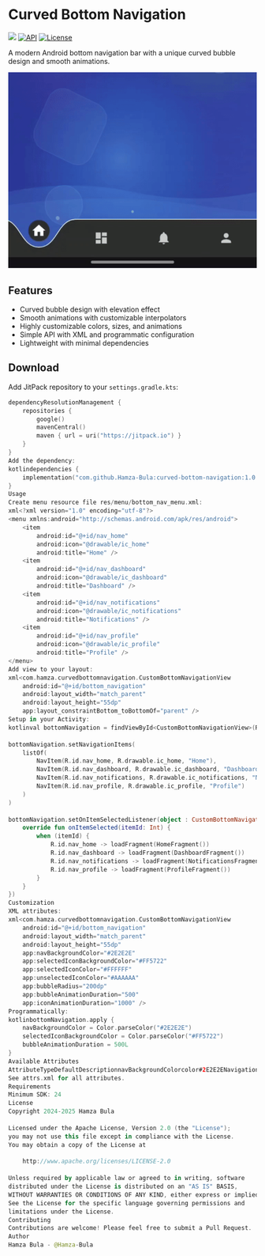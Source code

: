 # Curved Bottom Navigation

[![](https://jitpack.io/v/Hamza-Bula/curved-bottom-navigation.svg)](https://jitpack.io/#Hamza-Bula/curved-bottom-navigation)
[![API](https://img.shields.io/badge/API-24%2B-brightgreen.svg?style=flat)](https://android-arsenal.com/api?level=24)
[![License](https://img.shields.io/badge/License-Apache%202.0-blue.svg)](LICENSE)

A modern Android bottom navigation bar with a unique curved bubble design and smooth animations.

![Demo](art/demo.gif)

## Features

- Curved bubble design with elevation effect
- Smooth animations with customizable interpolators
- Highly customizable colors, sizes, and animations
- Simple API with XML and programmatic configuration
- Lightweight with minimal dependencies

## Download

Add JitPack repository to your `settings.gradle.kts`:
```kotlin
dependencyResolutionManagement {
    repositories {
        google()
        mavenCentral()
        maven { url = uri("https://jitpack.io") }
    }
}
Add the dependency:
kotlindependencies {
    implementation("com.github.Hamza-Bula:curved-bottom-navigation:1.0.0")
}
Usage
Create menu resource file res/menu/bottom_nav_menu.xml:
xml<?xml version="1.0" encoding="utf-8"?>
<menu xmlns:android="http://schemas.android.com/apk/res/android">
    <item
        android:id="@+id/nav_home"
        android:icon="@drawable/ic_home"
        android:title="Home" />
    <item
        android:id="@+id/nav_dashboard"
        android:icon="@drawable/ic_dashboard"
        android:title="Dashboard" />
    <item
        android:id="@+id/nav_notifications"
        android:icon="@drawable/ic_notifications"
        android:title="Notifications" />
    <item
        android:id="@+id/nav_profile"
        android:icon="@drawable/ic_profile"
        android:title="Profile" />
</menu>
Add view to your layout:
xml<com.hamza.curvedbottomnavigation.CustomBottomNavigationView
    android:id="@+id/bottom_navigation"
    android:layout_width="match_parent"
    android:layout_height="55dp"
    app:layout_constraintBottom_toBottomOf="parent" />
Setup in your Activity:
kotlinval bottomNavigation = findViewById<CustomBottomNavigationView>(R.id.bottom_navigation)

bottomNavigation.setNavigationItems(
    listOf(
        NavItem(R.id.nav_home, R.drawable.ic_home, "Home"),
        NavItem(R.id.nav_dashboard, R.drawable.ic_dashboard, "Dashboard"),
        NavItem(R.id.nav_notifications, R.drawable.ic_notifications, "Notifications"),
        NavItem(R.id.nav_profile, R.drawable.ic_profile, "Profile")
    )
)

bottomNavigation.setOnItemSelectedListener(object : CustomBottomNavigationView.OnItemSelectedListener {
    override fun onItemSelected(itemId: Int) {
        when (itemId) {
            R.id.nav_home -> loadFragment(HomeFragment())
            R.id.nav_dashboard -> loadFragment(DashboardFragment())
            R.id.nav_notifications -> loadFragment(NotificationsFragment())
            R.id.nav_profile -> loadFragment(ProfileFragment())
        }
    }
})
Customization
XML attributes:
xml<com.hamza.curvedbottomnavigation.CustomBottomNavigationView
    android:id="@+id/bottom_navigation"
    android:layout_width="match_parent"
    android:layout_height="55dp"
    app:navBackgroundColor="#2E2E2E"
    app:selectedIconBackgroundColor="#FF5722"
    app:selectedIconColor="#FFFFFF"
    app:unselectedIconColor="#AAAAAA"
    app:bubbleRadius="200dp"
    app:bubbleAnimationDuration="500"
    app:iconAnimationDuration="1000" />
Programmatically:
kotlinbottomNavigation.apply {
    navBackgroundColor = Color.parseColor("#2E2E2E")
    selectedIconBackgroundColor = Color.parseColor("#FF5722")
    bubbleAnimationDuration = 500L
}
Available Attributes
AttributeTypeDefaultDescriptionnavBackgroundColorcolor#2E2E2ENavigation bar backgroundselectedIconBackgroundColorcolor#2E2E2ESelected icon backgroundselectedIconColorcolor#FFFFFFSelected icon tintunselectedIconColorcolor#CCCCCCUnselected icon tintbubbleRadiusdimension200dpBubble sizeselectedIconSizedimension68dpSelected icon sizeunselectedIconSizedimension64dpUnselected icon sizebubbleAnimationDurationinteger500Animation duration (ms)
See attrs.xml for all attributes.
Requirements
Minimum SDK: 24
License
Copyright 2024-2025 Hamza Bula

Licensed under the Apache License, Version 2.0 (the "License");
you may not use this file except in compliance with the License.
You may obtain a copy of the License at

    http://www.apache.org/licenses/LICENSE-2.0

Unless required by applicable law or agreed to in writing, software
distributed under the License is distributed on an "AS IS" BASIS,
WITHOUT WARRANTIES OR CONDITIONS OF ANY KIND, either express or implied.
See the License for the specific language governing permissions and
limitations under the License.
Contributing
Contributions are welcome! Please feel free to submit a Pull Request.
Author
Hamza Bula - @Hamza-Bula
